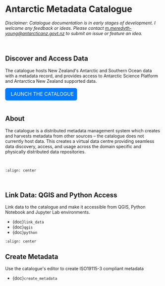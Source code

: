 # Antarctic Metadata Catalogue

<i>Disclaimer: Catalogue documentation is in early stages of development. I welcome any feedback or ideas. Please contact m.meredyth-young@antarcticanz.govt.nz to submit an issue or feature an idea.</i>

<br>

## Discover and Access Data

The catalogue hosts New Zealand's Antarctic and Southern Ocean data with a metadata record, and provides access to Antarctic Science Platform and Antarctica New Zealand supported data.

<div style="background-color: #007BFF; border: 2px solid #007BFF; border-radius: 6px; padding: 8px; display: inline-block; position: relative;">
    <a style="font-size: 16px; text-decoration: none; color: white; position: relative; top: -1px;" href="https://antcat.antarcticanz.govt.nz/geonetwork">
        <i class="fas fa-chevron-circle-right" style="color: white; margin-right: 8px;"></i> LAUNCH THE CATALOGUE
    </a>
</div>



<br>
<br>

## About

The catalogue is a distributed metadata management system which creates and harvests metadata from other sources – the catalogue does not currently host data. This creates a virtual data centre providing seamless data discovery, access, and usage across the domain specific and physically distributed data repositories.  

<br>

```{image} image_repositories.png
:align: center
```
<br>

## Link Data: QGIS and Python Access

Link data to the catalogue and make it accessible from QGIS, Python Notebook and Jupyter Lab environments.
- {doc}`link_data`
- {doc}`qgis`
- {doc}`python`

```{image} antcat_clients.png
:align: center
```



## Create Metadata

Use the catalogue's editor to create ISO19115-3 compliant metadata
-  {doc}`create_metadata`

<br>